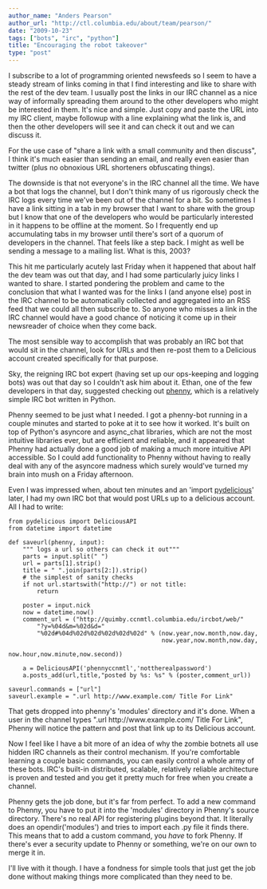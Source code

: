 ```yaml
---
author_name: "Anders Pearson"
author_url: "http://ctl.columbia.edu/about/team/pearson/"
date: "2009-10-23"
tags: ["bots", "irc", "python"]
title: "Encouraging the robot takeover"
type: "post"
---
```


<p>I subscribe to a lot of programming oriented newsfeeds so I seem to have a steady stream of links coming in that I find interesting and like to share with the rest of the dev team. I usually post the links in our IRC channel as a nice way of informally spreading them around to the other developers who might be interested in them. It's nice and simple. Just copy and paste the URL into my IRC client, maybe followup with a line explaining what the link is, and then the other developers will see it and can check it out and we can discuss it. </p>

<!--more-->

<p>For the use case of "share a link with a small community and then discuss", I think it's much easier than sending an email, and really even easier than twitter (plus no obnoxious URL shorteners obfuscating things). </p>

<p>The downside is that not everyone's in the IRC channel all the time. We have a bot that logs the channel, but I don't think many of us rigorously check the IRC logs every time we've been out of the channel for a bit. So sometimes I have a link sitting in a tab in my browser that I want to share with the group but I know that one of the developers who would be particularly interested in it happens to be offline at the moment. So I frequently end up accumulating tabs in my browser until there's sort of a quorum of developers in the channel. That feels like a step back. I might as well be sending a message to a mailing list. What is this, 2003?</p>

<p>This hit me particularly acutely last Friday when it happened that about half the dev team was out that day, and I had some particularly juicy links I wanted to share. I started pondering the problem and came to the conclusion that what I wanted was for the links I (and anyone else) post in the IRC channel to be automatically collected and aggregated into an RSS feed that we could all then subscribe to. So anyone who misses a link in the IRC channel would have a good chance of noticing it come up in their newsreader of choice when they come back. </p>

<p>The most sensible way to accomplish that was probably an IRC bot that would sit in the channel, look for URLs and then re-post them to a Delicious account created specifically for that purpose. </p>

<p>Sky, the reigning IRC bot expert (having set up our ops-keeping and logging bots) was out that day so I couldn't ask him about it. Ethan, one of the few developers in that day, suggested checking out <a href="http://inamidst.com/phenny/">phenny</a>, which is a relatively simple IRC bot written in Python. </p>

<p>Phenny seemed to be just what I needed. I got a phenny-bot running in a couple minutes and started to poke at it to see how it worked. It's built on top of Python's asyncore and async_chat libraries, which are not the most intuitive libraries ever, but are efficient and reliable, and it appeared that Phenny had actually done a good job of making a much more intuitive API accessible. So I could add functionality to Phenny without having to really deal with any of the asyncore madness which surely would've turned my brain into mush on a Friday afternoon. </p>

<p>Even I was impressed when, about ten minutes and an 'import <a href="http://code.google.com/p/pydelicious/">pydelicious</a>' later, I had my own IRC bot that would post URLs up to a delicious account. All I had to write:</p>

<pre><code>from pydelicious import DeliciousAPI
from datetime import datetime

def saveurl(phenny, input):
    """ logs a url so others can check it out"""
    parts = input.split(" ")
    url = parts[1].strip()
    title = " ".join(parts[2:]).strip()
    # the simplest of sanity checks
    if not url.startswith("http://") or not title:
        return

    poster = input.nick
    now = datetime.now()
    comment_url = ("http://quimby.ccnmtl.columbia.edu/ircbot/web/" 
        "?y=%04d&amp;m=%02d&amp;d=" 
        "%02d#%04d%02d%02d%02d%02d%02d" % (now.year,now.month,now.day,
                                           now.year,now.month,now.day,
                                            now.hour,now.minute,now.second))

    a = DeliciousAPI('phennyccnmtl','nottherealpassword')
    a.posts_add(url,title,"posted by %s: %s" % (poster,comment_url))

saveurl.commands = ["url"]
saveurl.example = ".url http://www.example.com/ Title For Link"
</code></pre>

<p>That gets dropped into phenny's 'modules' directory and it's done. When a user in the channel types ".url http://www.example.com/ Title For Link", Phenny will notice the pattern and post that link up to its Delicious account.</p>

<p>Now I feel like I have a bit more of an idea of why the zombie botnets all use hidden IRC channels as their control mechanism. If you're comfortable learning a couple basic commands, you can easily control a whole army of these bots. IRC's built-in distributed, scalable, relatively reliable architecture is proven and tested and you get it pretty much for free when you create a channel. </p>

<p>Phenny gets the job done, but it's far from perfect. To add a new command to Phenny, you have to put it into the 'modules' directory in Phenny's source directory. There's no real API for registering plugins beyond that. It literally does an opendir('modules') and tries to import each .py file it finds there. This means that to add a custom command, you <em>have</em> to fork Phenny. If there's ever a security update to Phenny or something, we're on our own to merge it in. </p>

<p>I'll live with it though. I have a fondness for simple tools that just get the job done without making things more complicated than they need to be.</p>
